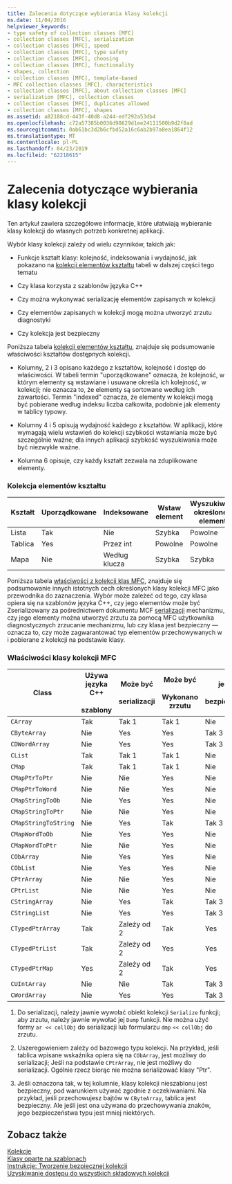 ```yaml
---
title: Zalecenia dotyczące wybierania klasy kolekcji
ms.date: 11/04/2016
helpviewer_keywords:
- type safety of collection classes [MFC]
- collection classes [MFC], serialization
- collection classes [MFC], speed
- collection classes [MFC], type safety
- collection classes [MFC], choosing
- collection classes [MFC], functionality
- shapes, collection
- collection classes [MFC], template-based
- MFC collection classes [MFC], characteristics
- collection classes [MFC], about collection classes [MFC]
- serialization [MFC], collection classes
- collection classes [MFC], duplicates allowed
- collection classes [MFC], shapes
ms.assetid: a82188cd-443f-40d8-a244-edf292a53db4
ms.openlocfilehash: c72a57385b0036d98629d1ee24111500b9d2f8ad
ms.sourcegitcommit: 0ab61bc3d2b6cfbd52a16c6ab2b97a8ea1864f12
ms.translationtype: MT
ms.contentlocale: pl-PL
ms.lasthandoff: 04/23/2019
ms.locfileid: "62218615"
---
```

# <a name="recommendations-for-choosing-a-collection-class"></a>Zalecenia dotyczące wybierania klasy kolekcji

Ten artykuł zawiera szczegółowe informacje, które ułatwiają wybieranie klasy kolekcji do własnych potrzeb konkretnej aplikacji.

Wybór klasy kolekcji zależy od wielu czynników, takich jak:

- Funkcje kształt klasy: kolejność, indeksowania i wydajność, jak pokazano na [kolekcji elementów kształtu](#_core_collection_shape_features) tabeli w dalszej części tego tematu

- Czy klasa korzysta z szablonów języka C++

- Czy można wykonywać serializację elementów zapisanych w kolekcji

- Czy elementów zapisanych w kolekcji mogą można utworzyć zrzutu diagnostyki

- Czy kolekcja jest bezpieczny

Poniższa tabela [kolekcji elementów kształtu](#_core_collection_shape_features), znajduje się podsumowanie właściwości kształtów dostępnych kolekcji.

- Kolumny, 2 i 3 opisano każdego z kształtów, kolejność i dostęp do właściwości. W tabeli termin "uporządkowane" oznacza, że kolejność, w którym elementy są wstawiane i usuwane określa ich kolejność, w kolekcji; nie oznacza to, że elementy są sortowane według ich zawartości. Termin "indexed" oznacza, że elementy w kolekcji mogą być pobierane według indeksu liczba całkowita, podobnie jak elementy w tablicy typowy.

- Kolumny 4 i 5 opisują wydajność każdego z kształtów. W aplikacji, które wymagają wielu wstawień do kolekcji szybkości wstawiania może być szczególnie ważne; dla innych aplikacji szybkość wyszukiwania może być niezwykle ważne.

- Kolumna 6 opisuje, czy każdy kształt zezwala na zduplikowane elementy.

### <a name="_core_collection_shape_features"></a>  Kolekcja elementów kształtu

|Kształt|Uporządkowane|Indeksowane|Wstaw element|Wyszukiwanie określonego elementu|Zduplikowane elementy|
|-----------|--------------|--------------|-----------------------|----------------------------------|-------------------------|
|Lista|Tak|Nie|Szybka|Powolne|Tak|
|Tablica|Yes|Przez int|Powolne|Powolne|Tak|
|Mapa|Nie|Według klucza|Szybka|Szybka|Tak (wartości) (kluczy)|

Poniższa tabela [właściwości z kolekcji klas MFC](#_core_characteristics_of_mfc_collection_classes), znajduje się podsumowanie innych istotnych cech określonych klasy kolekcji MFC jako przewodnika do zaznaczenia. Wybór może zależeć od tego, czy klasa opiera się na szablonów języka C++, czy jego elementów może być Zserializowany za pośrednictwem dokumentu MCF [serializacji](../mfc/serialization-in-mfc.md) mechanizmu, czy jego elementy można utworzyć zrzutu za pomocą MFC użytkownika diagnostycznych zrzucanie mechanizmu, lub czy klasa jest bezpieczny — oznacza to, czy może zagwarantować typ elementów przechowywanych w i pobierane z kolekcji na podstawie klasy.

### <a name="_core_characteristics_of_mfc_collection_classes"></a>  Właściwości klasy kolekcji MFC

|Class|Używa języka C++<br /><br /> szablony|Może być<br /><br /> serializacji|Może być<br /><br /> Wykonano zrzutu|jest<br /><br /> bezpieczne|
|-----------|------------------------------|---------------------------|-----------------------|-----------------------|
|`CArray`|Tak|Tak 1|Tak 1|Nie|
|`CByteArray`|Nie|Yes|Yes|Tak 3|
|`CDWordArray`|Nie|Yes|Yes|Tak 3|
|`CList`|Tak|Tak 1|Tak 1|Nie|
|`CMap`|Tak|Tak 1|Tak 1|Nie|
|`CMapPtrToPtr`|Nie|Nie|Yes|Nie|
|`CMapPtrToWord`|Nie|Nie|Yes|Nie|
|`CMapStringToOb`|Nie|Yes|Yes|Nie|
|`CMapStringToPtr`|Nie|Nie|Yes|Nie|
|`CMapStringToString`|Nie|Yes|Tak|Tak 3|
|`CMapWordToOb`|Nie|Yes|Yes|Nie|
|`CMapWordToPtr`|Nie|Nie|Yes|Nie|
|`CObArray`|Nie|Yes|Yes|Nie|
|`CObList`|Nie|Yes|Yes|Nie|
|`CPtrArray`|Nie|Nie|Yes|Nie|
|`CPtrList`|Nie|Nie|Yes|Nie|
|`CStringArray`|Nie|Yes|Tak|Tak 3|
|`CStringList`|Nie|Yes|Yes|Tak 3|
|`CTypedPtrArray`|Tak|Zależy od 2|Tak|Yes|
|`CTypedPtrList`|Tak|Zależy od 2|Yes|Yes|
|`CTypedPtrMap`|Yes|Zależy od 2|Tak|Yes|
|`CUIntArray`|Nie|Nie|Tak|Tak 3|
|`CWordArray`|Nie|Yes|Yes|Tak 3|

1. Do serializacji, należy jawnie wywołać obiekt kolekcji `Serialize` funkcji; aby zrzutu, należy jawnie wywołać jej `Dump` funkcji. Nie można użyć formy `ar << collObj` do serializacji lub formularzu `dmp` `<< collObj` do zrzutu.

2. Uszeregowieniem zależy od bazowego typu kolekcji. Na przykład, jeśli tablica wpisane wskaźnika opiera się na `CObArray`, jest możliwy do serializacji; Jeśli na podstawie `CPtrArray`, nie jest możliwy do serializacji. Ogólnie rzecz biorąc nie można serializować klasy "Ptr".

3. Jeśli oznaczona tak, w tej kolumnie, klasy kolekcji nieszablonu jest bezpieczny, pod warunkiem używać zgodnie z oczekiwaniami. Na przykład, jeśli przechowujesz bajtów w `CByteArray`, tablica jest bezpieczny. Ale jeśli jest ona używana do przechowywania znaków, jego bezpieczeństwa typu jest mniej niektórych.

## <a name="see-also"></a>Zobacz także

[Kolekcje](../mfc/collections.md)<br/>
[Klasy oparte na szablonach](../mfc/template-based-classes.md)<br/>
[Instrukcje: Tworzenie bezpiecznej kolekcji](../mfc/how-to-make-a-type-safe-collection.md)<br/>
[Uzyskiwanie dostępu do wszystkich składowych kolekcji](../mfc/accessing-all-members-of-a-collection.md)
